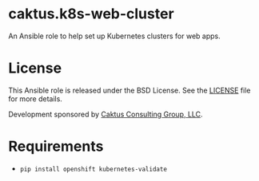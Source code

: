 # caktus.k8s-web-cluster

An Ansible role to help set up Kubernetes clusters for web apps.


# License

This Ansible role is released under the BSD License. See the
[LICENSE](https://github.com/caktus/ansible-role-k8s-web-cluster/blob/master/LICENSE)
file for more details.

Development sponsored by [Caktus Consulting Group, LLC](http://www.caktusgroup.com/services>).


# Requirements

* ``pip install openshift kubernetes-validate``
